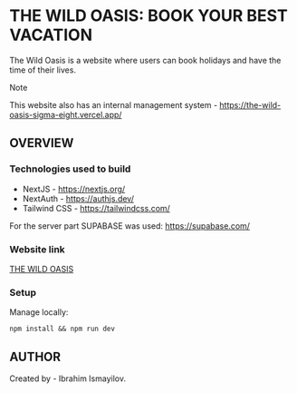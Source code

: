 # THE WILD OASIS: BOOK YOUR BEST VACATION

The Wild Oasis is a website where users can book holidays and have the time of their lives.

> [!NOTE]
> This website also has an internal management system - https://the-wild-oasis-sigma-eight.vercel.app/

## OVERVIEW

### Technologies used to build

- NextJS - https://nextjs.org/
- NextAuth - https://authjs.dev/
- Tailwind CSS - https://tailwindcss.com/

For the server part SUPABASE was used: https://supabase.com/

### Website link

[THE WILD OASIS](https://the-wild-oasis-sigma-eight.vercel.app/)

### Setup

Manage locally:

```
npm install && npm run dev
```

## AUTHOR

Created by - Ibrahim Ismayilov.
